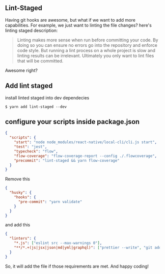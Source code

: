 ## Lint-Staged

Having git hooks are awesome, but what if we want to add more capabilities. For example, we just want to linting the file changes? here's linting staged description:

> Linting makes more sense when run before committing your code. By doing so you can ensure no errors go into the repository and enforce code style. But running a lint process on a whole project is slow and linting results can be irrelevant. Ultimately you only want to lint files that will be committed.

Awesome right?

## Add lint staged

install linted staged into dev dependecies

```shell
$ yarn add lint-staged --dev
```

## configure your scripts inside package.json

```json
{
  "scripts": {
    "start": "node node_modules/react-native/local-cli/cli.js start",
    "test": "jest",
    "typecheck": "flow",
    "flow-coverage": "flow-coverage-report --config ./.flowcoverage",
    "precommit": "lint-staged && yarn flow-coverage"
  }
}
```

Remove this

```json
{
  "husky": {
    "hooks": {
      "pre-commit": "yarn validate"
    }
  }
}
```

and add this

```json
{
  "linters": {
    "*.js": ["eslint src --max-warnings 0"],
    "**/*.+(js|jsx|json|md|yml|graphql)": ["prettier --write", "git add"]
  }
}
```

So, it will add the file if those requirements are met. And happy coding!
